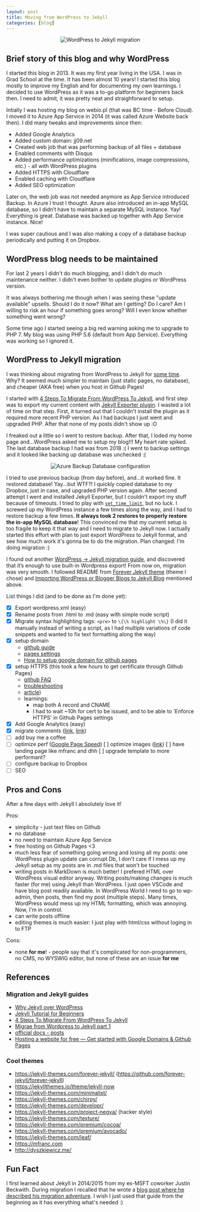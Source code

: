 ```yaml
---
layout: post
title: Moving from WordPress to Jekyll
categories: [blog]
---
```


<div style="text-align: center;"><img src="{{ site.baseurl }}/assets/2022/wordpress-to-jekyll-migration.png" alt="WordPress to Jekyll migration" /></div>

## Brief story of this blog and why WordPress

I started this blog in 2013. It was my first year living in the USA. I was in Grad School at the time. It has been almost 10 years! I started this blog mostly to improve my English and for documenting my own learnings. I decided to use WordPress as it was a to-go platform for beginners back then. I need to admit, it was pretty neat and straighforward to setup.

Intially I was hosting my blog on webio.pl (that was BC time - Before Cloud). I moved it to Azure App Service in 2014 (it was called Azure Website back then). I did many tweaks and improvements since then:
* Added Google Analytics
* Added custom domain: jj09.net
* Created web job that was performing backup of all files + database
* Enabled comments with Disqus
* Added performance optimizations (minifications, image compressions, etc.) - all with WordPress plugins
* Added HTTPS with Cloudflare
* Enabled caching with Cloudflare
* Added SEO optimization

Later on, the web job was not needed anymore as App Service introduced Backup. In Azure I trust I thought. Azure also introduced an in-app MySQL database, so I didn’t have to maintain a separate MySQL instance. Yay! Everything is great. Database was backed up together with App Service instance. Nice!

I was super cautious and I was also making a copy of a database backup periodically and putting it on Dropbox.

## WordPress blog needs to be maintained

For last 2 years I didn't do much blogging, and I didn't do much maintenance neither. I didn't even bother to update plugins or WordPress version.

It was always bothering me though when I was seeing these "update available" upsells. Should I do it now? What am I getting? Do I care? Am I willing to risk an hour if something goes wrong? Will I even know whether something went wrong?

Some time ago I started seeing a big red warning asking me to upgrade to PHP 7. My blog was using PHP 5.6 (default from App Service). Everything was working so I ignored it.

## WordPress to Jekyll migration

I was thinking about migrating from WordPress to Jekyll for [some time](https://twitter.com/realJacobJed/status/1359244127443902465?s=20&t=mZxQPCGlbJ_-qxYWHi2PHQ). Why? It seemed much simpler to maintain (just static pages, no database), and cheaper (AKA free) when you host in Github Pages! 

I started with [4 Steps To Migrate From WordPress To Jekyll](https://blog.webjeda.com/wordpress-to-jekyll-migration/), and first step was to export my current content with [Jekyll Exporter plugin](https://wordpress.org/plugins/jekyll-exporter/). I wasted a lot of time on that step. First, it turned out that I couldn't install the plugin as it required more recent PHP version. As I had backups I just went and upgraded PHP. After that none of my posts didn't show up :O

I freaked out a little so I went to restore backup. After that, I loded my home page and...WordPress asked me to setup my blog!!! My heart rate spiked. The last database backup I had was from 2018 :( I went to backup settings and it looked like backing up database was unchecked :(

<div style="text-align: center;"><img src="{{ site.baseurl }}/assets/2022/azure-backup-configuration.jpg" alt="Azure Backup Database configuration" /></div>

I tried to use previous backup (from day before), and...it worked fine. It restored database! Yay...but WTF?! I quickly copied database to my Dropbox, just in case, and upgraded PHP version again. After second attempt I went and installed Jekyll Exporter, but I couldn't export my stuff because of timeouts. I tried to play with [`set_time_limit`](https://thimpress.com/knowledge-base/how-to-increase-maximum-execution-time-for-wordpress-site/), but no luck. I screwed up my WordPress instance a few times along the way, and I had to restore backup a few times. **It always took 2 restores to properly restore the in-app MySQL database**! This convinced me that my current setup is too fragile to keep it that way and I need to migrate to Jekyll now. I actually started this effort with plan to just export WordPress to Jekyll format, and see how much work it's gonna be to do the migration. Plan changed: I'm doing migration :)

I found out another [WordPress -> Jekyll migration guide](https://dev.to/rupeshtiwari/importing-wordpress-or-blogger-blogs-to-jekyll-blog-mpg), and discovered that it’s enough to use built-in Wordpress export! From now on, migration was very smooth. I followed README from [Forever Jekyll theme](https://github.com/forever-jekyll/forever-jekyll) (theme I chose) and [Importing WordPress or Blogger Blogs to Jekyll Blog](https://dev.to/rupeshtiwari/importing-wordpress-or-blogger-blogs-to-jekyll-blog-mpg) mentioned above.

List things I did (and to be done as I'm done yet):

- [x] Export wordpress.xml (easy)
- [x] Rename posts from .html to .md (easy with simple node script)
- [x] Migrate syntax highlighting tags: `<pre>` to `\{\% highlight \%\}` (I did it manually instead of writing a script, as I had multiple variations of code snippets and wanted to fix text formatting along the way)
- [x] setup domain
    * [github guide](https://docs.github.com/en/pages/configuring-a-custom-domain-for-your-github-pages-site/managing-a-custom-domain-for-your-github-pages-site)
    * [pages settings](https://github.com/jj09/jj09.github.io/settings/pages)
    * [How to setup google domain for github pages](https://dev.to/trentyang/how-to-setup-google-domain-for-github-pages-1p58)
- [x] setup HTTPS (this took a few hours to get certificate through Github Pages)
    * [github FAQ](https://docs.github.com/en/pages/getting-started-with-github-pages/securing-your-github-pages-site-with-https)
    * [troubleshooting](https://docs.github.com/en/pages/configuring-a-custom-domain-for-your-github-pages-site/troubleshooting-custom-domains-and-github-pages#https-errors)
    * [article](https://timeandupdate.com/2018/05/custom-domain-in-github-page-support-https/))
    * learnings:
        - map both A record and CNAME
        - I had to wait ~10h for cert to be issued, and to be able to  'Enforce HTTPS' in Github Pages settings
- [x] Add Google Analytics (easy)
- [x] migrate comments ([link](https://desiredpersona.com/disqus-comments-jekyll/), [link](https://jj09.disqus.com/admin/install/platforms/universalcode/))
- [ ] add buy me a coffee
- [ ] optimize perf ([Google Page Speed](https://pagespeed.web.dev/report?url=https%3A%2F%2Fjj09.net%2F))
    [ ] optimize images ([link](https://jetholt.com/automatic-image-optimisation/))
    [ ] have landing page like mfranc and dhh
    [ ] upgrade template to more performant?
- [ ] configure backup to Dropbox
- [ ] SEO

## Pros and Cons

After a few days with Jekyll I absolutely love it!

Pros:
- simplicity - just text files on Github
- no database
- no need to maintain Azure App Service
- free hosting on Github Pages <3
- much less fear of something going wrong and losing all my posts: one WordPress plugin update can corrupt Db, I don't care if I mess up my Jekyll setup as my posts are in .md files that won't be touched
- writing posts in MarkDown is much better! I prefered HTML over WordPress visual editor anyway. Writing posts/making changes is much faster (for me) using Jekyll than WordPress. I just open VSCode and have blog post readily available. In WordPress World I need to go to wp-admin, then posts, then find my post (multiple steps). Many times,  WordPress would mess up my HTML formatting, which was annoying. Now, I'm in control.
- can write posts offline
- editing themes is much easier: I just play with html/css without loging in to FTP

Cons:
- none **for me**! - people say that it's complicated for non-programmers, no CMS, no WYSWIG editor, but none of these are an issue **for me**

## References

### Migration and Jekyll guides

* [Why Jekyll over WordPress](https://blog.webjeda.com/why-jekyll-over-wordpress/)
* [Jekyll Tutorial for Beginners](https://blog.webjeda.com/jekyll-guide/)
* [4 Steps To Migrate From WordPress To Jekyll](https://blog.webjeda.com/wordpress-to-jekyll-migration/)
* [Migrae from Wordpress to Jekyll part 1](https://blog.floriancourgey.com/2018/11/migrate-from-wordpress-to-jekyll)
* [official docs - posts](https://jekyllrb.com/docs/posts/)
* [Hosting a website for free — Get started with Google Domains & Github Pages](https://medium.com/8px-magazine/hosting-a-website-for-free-get-started-with-google-domains-github-pages-980986550958)

### Cool themes
* https://jekyll-themes.com/forever-jekyll/ (https://github.com/forever-jekyll/forever-jekyll) 
* https://jekyllthemes.io/theme/jekyll-now
* https://jekyll-themes.com/minimalist/
* https://jekyll-themes.com/chirpy/
* https://jekyll-themes.com/developr/ 
* https://jekyll-themes.com/project-negya/ (hacker style)
* https://jekyll-themes.com/texture/
* https://jekyll-themes.com/premium/cocoa/
* https://jekyll-themes.com/premium/avocado/
* https://jekyll-themes.com/leaf/
* https://mfranc.com
* http://dyszkiewicz.me/

## Fun Fact

I first learned about Jekyll in 2014/2015 from my ex-MSFT coworker Justin Beckwith. During migration I recalled that he wrote a [blog post where he described his migration adventure](https://jbeckwith.com/2013/07/17/wordpress-to-jekyll). I wish I just used that guide from the beginning as it has everything what's needed :)